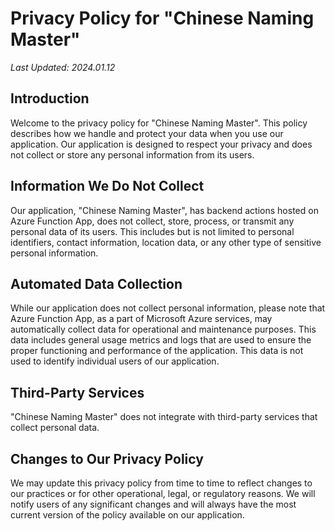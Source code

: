 # Privacy Policy for "Chinese Naming Master"

*Last Updated: 2024.01.12*

## Introduction
Welcome to the privacy policy for "Chinese Naming Master". This policy describes how we handle and protect your data when you use our application. Our application is designed to respect your privacy and does not collect or store any personal information from its users.

## Information We Do Not Collect
Our application, "Chinese Naming Master", has backend actions hosted on Azure Function App, does not collect, store, process, or transmit any personal data of its users. This includes but is not limited to personal identifiers, contact information, location data, or any other type of sensitive personal information.

## Automated Data Collection
While our application does not collect personal information, please note that Azure Function App, as a part of Microsoft Azure services, may automatically collect data for operational and maintenance purposes. This data includes general usage metrics and logs that are used to ensure the proper functioning and performance of the application. This data is not used to identify individual users of our application.

## Third-Party Services
"Chinese Naming Master" does not integrate with third-party services that collect personal data.

## Changes to Our Privacy Policy
We may update this privacy policy from time to time to reflect changes to our practices or for other operational, legal, or regulatory reasons. We will notify users of any significant changes and will always have the most current version of the policy available on our application.
